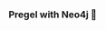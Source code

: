 ### Pregel with Neo4j 🚀



































































































































 


















































































































































